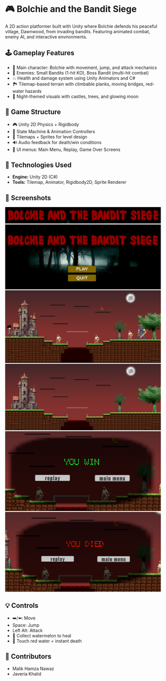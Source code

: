 # 🎮 Bolchie and the Bandit Siege

A 2D action platformer built with Unity where Bolchie defends his peaceful village, Dawnwood, from invading bandits. Featuring animated combat, enemy AI, and interactive environments.

## 🕹️ Gameplay Features

- 🎯 Main character: Bolchie with movement, jump, and attack mechanics
- 🧟 Enemies: Small Bandits (1-hit KO), Boss Bandit (multi-hit combat)
- 💥 Health and damage system using Unity Animators and C#
- 🏞️ Tilemap-based terrain with climbable planks, moving bridges, red-water hazards
- 🌙 Night-themed visuals with castles, trees, and glowing moon

## 🧱 Game Structure

- 🎮 Unity 2D Physics + Rigidbody
- 🧠 State Machine & Animation Controllers
- 🎨 Tilemaps + Sprites for level design
- 🔊 Audio feedback for death/win conditions
- 📜 UI menus: Main Menu, Replay, Game Over Screens

## 🔧 Technologies Used

- **Engine:** Unity 2D (C#)
- **Tools:** Tilemap, Animator, Rigidbody2D, Sprite Renderer

## 📸 Screenshots
![title](images/title.png)
![menu](images/menu.png)
![game](images/game.png)
![map](images/map.png)
![win](images/win.png)
![death](images/death.png)

## 💡 Controls

- ➡️/⬅️: Move  
- Space: Jump  
- Left Alt: Attack  
- 🍉 Collect watermelon to heal  
- 🔴 Touch red water = instant death  

## 👥 Contributors

- Malik Hamza Nawaz  
- Javeria Khalid
